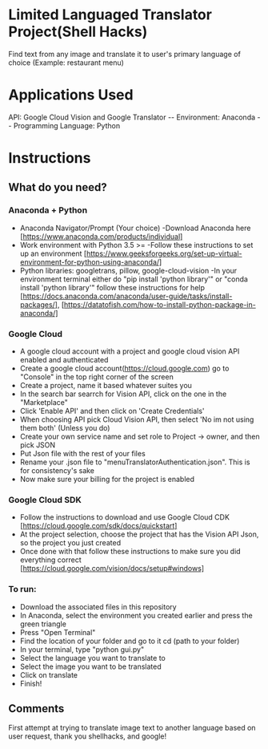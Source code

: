 # Limited Languaged Translator Project(Shell Hacks)
Find text from any image and translate it to user's primary language of choice (Example: restaurant menu)

# Applications Used
API: Google Cloud Vision and Google Translator --  Environment: Anaconda  -- Programming Language: Python

# Instructions
## What do you need?
### Anaconda + Python
- Anaconda Navigator/Prompt (Your choice)
 -Download Anaconda here [https://www.anaconda.com/products/individual]
 - Work environment with Python 3.5 >=
  -Follow these instructions to set up an environment [https://www.geeksforgeeks.org/set-up-virtual-environment-for-python-using-anaconda/]
 - Python libraries: googletrans, pillow, google-cloud-vision
  -In your environment terminal either do "pip install 'python library'" or "conda install 'python library'" follow these instructions for help [https://docs.anaconda.com/anaconda/user-guide/tasks/install-packages/], [https://datatofish.com/how-to-install-python-package-in-anaconda/]
  
 ### Google Cloud
- A google cloud account with a project and google cloud vision API enabled and authenticated
 - Create  a google cloud account(https://cloud.google.com) go to "Console" in the top right corner of the screen
 - Create a project, name it based whatever suites you
 - In the search bar searrch for Vision API, click on the one in the "Marketplace"
 - Click 'Enable API' and then click on 'Create Credentials' 
 - When choosing API pick Cloud Vision API, then select 'No im not using them both' (Unless you do)
 - Create your own service name and set role to Project -> owner, and then pick JSON
 - Put Json file with the rest of your files
 - Rename your .json file to "menuTranslatorAuthentication.json". This is for consistency's sake
 - Now make sure your billing for the project is enabled 
 ### Google Cloud SDK
 - Follow the instructions to download and use Google Cloud CDK [https://cloud.google.com/sdk/docs/quickstart]
 - At the project selection, choose the project that has the Vision API Json, so the project you just created
 - Once done with that follow these instructions to make sure you did everything correct [https://cloud.google.com/vision/docs/setup#windows]
 ### To run:
 - Download the associated files in this repository
 - In Anaconda, select the environment you created earlier and press the green triangle
 - Press "Open Terminal"
 - Find the location of your folder and go to it cd (path to your folder)
 - In your terminal, type "python gui.py"
 - Select the language you want to translate to
 - Select the image you want to be translated
 - Click on translate
 - Finish!
 
 
 ## Comments
First attempt at trying to translate image text to another language based on user request, thank you shellhacks, and google!

